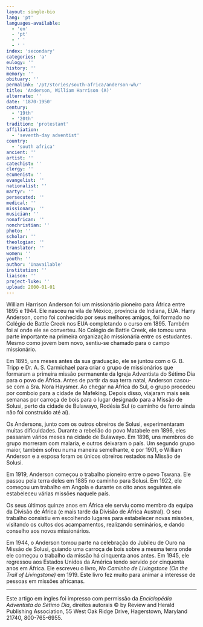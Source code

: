 ```yaml
---
layout: single-bio
lang: 'pt'
languages-available:
  - 'en'
  - 'pt'
  - ' '
  - ' '
index: 'secondary'
categories: 'a'
eulogy: ''
history: ''
memory: ''
obituary: ''
permalink: '/pt/stories/south-africa/anderson-wh/'
title: 'Anderson, William Harrison (A)'
alternate: ''
date: '1870-1950'
century:
  - '19th'
  - '20th'
tradition: 'protestant'
affiliation:
  - 'seventh-day adventist'
country:
  - 'south africa'
ancient: ''
artist: ''
catechist: ''
clergy: ''
ecumenist: ''
evangelist: ''
nationalist: ''
martyr: ''
persecuted: ''
medical: ''
missionary: ''
musician: ''
nonafrican: ''
nonchristian: ''
photo: ''
scholar: ''
theologian: ''
translator: ''
women: ''
youth: ''
author: 'Unavailable'
institution: ''
liaison: ''
project-luke: ''
upload: 2000-01-01
---
```



William Harrison Anderson foi um missionário pioneiro para África entre 1895 e 1944. Ele nasceu na vila de México, província de Indiana, EUA. Harry Anderson, como foi conhecido por seus melhores amigos, foi formado no Colégio de Battle Creek nos EUA completando o curso em 1895. Também foi aí onde ele se converteu. No Colégio de Battle Creek, ele tomou uma parte importante na primeira organização missionária entre os estudantes. Mesmo como jovem bem novo, sentiu-se chamado para o campo missionário.

Em 1895, uns meses antes da sua graduação, ele se juntou com o G. B. Tripp e Dr. A. S. Carmichael para criar o grupo de missionários que formaram a primeira missão permanente da Igreja Adventista do Sétimo Dia para o povo de África. Antes de partir da sua terra natal, Anderson casou-se com a Sra. Nora Haysmer. Ao chegar na África do Sul, o grupo procedeu por comboio para a cidade de Mafeking. Depois disso, viajaram mais seis semanas por carroça de bois para o lugar designado para a Missão de Solusi, perto da cidade de Bulawayo, Rodésia Sul (o caminho de ferro ainda não foi construído até aí).

Os Andersons, junto com os outros obreiros de Solusi, experimentaram muitas dificuldades. Durante a rebelião do povo Matabele em 1896, eles passaram vários meses na cidade de Bulawayo. Em 1898, uns membros do grupo morreram com malaria, e outros deixaram o país. Um segundo grupo maior, também sofreu numa maneira semelhante, e por 1901, o William Anderson e a esposa foram os únicos obreiros restados na Missão de Solusi.

Em 1919, Anderson começou o trabalho pioneiro entre o povo Tswana. Ele passou pela terra deles em 1885 no caminho para Solusi. Em 1922, ele começou um trabalho em Angola e durante os oito anos seguintes ele estabeleceu várias missões naquele país.

Os seus últimos quinze anos em África ele serviu como membro da equipa da Divisão de África (e mais tarde da Divisão de África Austral). O seu trabalho consistiu em escolhendo lugares para estabelecer novas missões, visitando os cultos dos acampamentos, realizando seminários, e dando conselho aos novos missionários.

Em 1944, o Anderson tomou parte na celebração do Jubileu de Ouro na Missão de Solusi, guiando uma carroça de bois sobre a mesma terra onde ele começou o trabalho da missão há cinquenta anos antes. Em 1945, ele regressou aos Estados Unidos da América tendo servido por cinquenta anos em África. Ele escreveu o livro, *No Caminho de Livingstone (On the Trail of Livingstone)* em 1919. Este livro fez muito para animar a interesse de pessoas em missões africanas.



---

Este artigo em ingles foi impresso com permissão da *Enciclopédia Adventista do Sétimo Dia*, direitos autorais © by Review and Herald Publishing Association, 55 West Oak Ridge Drive, Hagerstown, Maryland 21740, 800-765-6955.